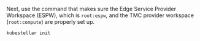 <!--where-resolver-2-ws-root-and-ws-create-edge-start-->
Next, use the command that makes sure the Edge Service Provider Workspace (ESPW), which is `root:espw`, and the TMC provider workspace (`root:compute`) are properly set up.

```shell
kubestellar init
```
<!--where-resolver-2-ws-root-and-ws-create-edge-end-->
